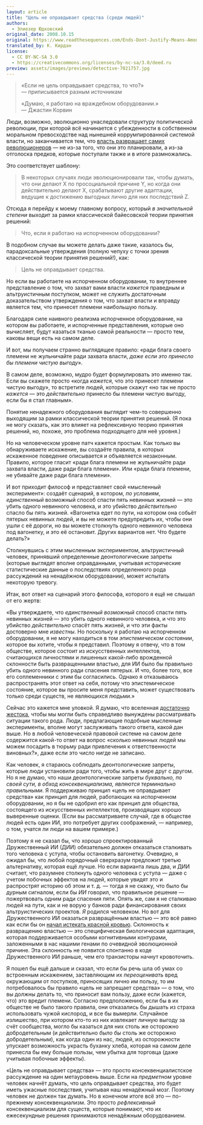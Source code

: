 ```yaml
---
layout: article
title: "Цель не оправдывает средства (среди людей)"
authors:
  - Элиезер Юдковский
original_date: 2008.10.15
original: https://www.readthesequences.com/Ends-Dont-Justify-Means-Among-Humans
translated_by: К. Кирдан
license:
  - CC BY-NC-SA 3.0
  - https://creativecommons.org/licenses/by-nc-sa/3.0/deed.ru
preview: assets/images/previews/detective-7021757.jpg
---
```

> «Если не цель оправдывает средства, то что?»<br>
> — приписывается разным источникам
>
> «Думаю, я работаю на враждебном оборудовании.»<br>
> — Джастин Корвин

Люди, возможно, эволюционно унаследовали структуру политической революции, при которой всё начинается с убежденности в собственном моральном превосходстве над нынешней коррумпированной системой власти, но заканчивается тем, что [власть развращает самих революционеров](https://www.lesswrong.com/posts/v8rghtzWCziYuMdJ5/why-does-power-corrupt) — не из-за того, что они это планировали, а из-за отголоска предков, которые поступали также и в итоге размножались.

Это соответствует шаблону:

> В некоторых случаях люди эволюционировали так, чтобы думать, что они делают X по просоциальной причине Y, но когда они действительно делают X, срабатывают другие адаптации, ведущие к достижению выгодных лично для них последствий Z.

Отсюда я перейду к моему главному вопросу, который _в значительной степени_ выходит за рамки классической байесовской теории принятия решений:

> Что, если я работаю на испорченном оборудовании?

В подобном случае вы можете делать даже такие, казалось бы, парадоксальные утверждения (полную чепуху с точки зрения классической теории принятия решений!), как:

> Цель не оправдывает средства.

Но если вы работаете на испорченном оборудовании, то внутреннее представление о том, что захват вами власти _кажется_ праведным и альтруистичным поступком, может не служить достаточным доказательством утверждения о том, что захват власти и вправду является тем, что принесет племени наибольшую пользу.

Благодаря силе наивного реализма испорченное оборудование, на котором вы работаете, и испорченные представления, которые оно вычисляет, будут казаться тканью самой реальности — просто тем, каковы вещи есть на самом деле.

И вот, мы получаем странно выглядящее правило: «ради блага своего племени не жульничайте ради захвата власти, _даже если это принесло бы племени чистую выгоду_».

В самом деле, возможно, мудро будет формулировать это именно так. Если вы скажете просто «когда _кажется_, что это принесет племени чистую выгоду», то встретите людей, которые скажут «но так не просто _кажется_ — это _действительно_ принесло бы племени чистую выгоду, если бы я стал главным».

Понятие ненадежного оборудования выглядит чем-то совершенно выходящим за рамки классической теории принятия решений. (Я пока не могу сказать, как это влияет на рефлексивную теорию принятия решений, но, похоже, это проблема подходящего для неё уровня.)

Но на человеческом уровне патч кажется простым. Как только вы обнаруживаете искажение, вы создаёте правила, в которых искаженное поведение описывается и объявляется незаконным. Правило, которое гласит «ради блага племени не жульничайте ради захвата власти, даже ради блага племени». Или «ради блага племени, не убивайте даже ради блага племени».

И вот приходит философ и представляет свой «мысленный эксперимент»: создаёт сценарий, в котором, _по условиям_, _единственный_ возможный способ спасти пять невинных жизней — это убить одного невинного человека, и это убийство _действительно_ спасло бы пять жизней. «Вагонетка едет по пути, на котором она собьёт пятерых невинных людей, и вы не можете предупредить их, чтобы они ушли с её дороги, но вы можете столкнуть одного невинного человека под вагонетку, и это её остановит. Других вариантов нет. Что будете делать?»

Столкнувшись с этим мысленным экспериментом, альтруистичный человек, принявший определенные деонтологические запреты (которые выглядят вполне оправданными, учитывая исторические статистические данные о последствиях определенного рода рассуждений на ненадёжном оборудовании), может испытать некоторую тревогу.

Итак, вот ответ на сценарий этого философа, которого я ещё не слышал от его жертв:

«Вы утверждаете, что _единственный возможный_ способ спасти пять невинных жизней — это убить одного невинного человека, и что это убийство _действительно_ спасёт пять жизней, и что эти факты достоверно мне _известны_. Но поскольку я работаю на испорченном оборудовании, я не могу находиться в том _эпистемическом состоянии_, которое вы хотите, чтобы я представил. Поэтому я отвечу, что в том обществе, которое состоит из искусственных интеллектов, считающихся личностями и лишенных какой-либо врожденной склонности быть развращенными властью, для ИИ было бы правильно убить одного невинного ради спасения пятерых. И что, более того, все его соплеменники с этим бы согласились. Однако я отказываюсь распространять этот ответ на себя, потому что эпистемическое состояние, которое вы просите меня представить, может существовать только среди существ, не являющихся людьми.»

Сейчас это кажется мне уловкой. Я думаю, что вселенная [достаточно жестока](https://www.lesswrong.com/lw/uk/beyond_the_reach_of_god/), чтобы мы могли быть справедливо вынуждены рассматривать ситуации такого рода. Люди, предлагающие подобные мысленные эксперименты, вполне могут заслуживать такого ответа, какой дан выше. Но в любой человеческой правовой системе на самом деле содержится какой-то ответ на вопрос «сколько невинных людей мы можем посадить в тюрьму ради привлечения к ответственности виновных?», даже если это число нигде не записано.

Как человек, я стараюсь соблюдать деонтологические запреты, которые люди установили ради того, чтобы жить в мире друг с другом. Но я не думаю, что наши деонтологические запреты _буквально, по своей сути, в обход консеквенциализма, являются терминально правильными_. Я поддерживаю принцип «цель не оправдывает средства» как принцип для людей, работающих на испорченном оборудовании, но я бы не одобрил его как принцип для общества, состоящего из искусственных интеллектов, производящих хорошо выверенные оценки. (Если вы рассматриваете случай, где в обществе людей есть один ИИ, это потребует других соображений, — например, о том, учатся ли люди на вашем примере.)

Поэтому я не сказал бы, что хорошо спроектированный Дружественный ИИ (ДИИ) обязательно должен отказаться сталкивать того человека с уступа, чтобы остановить вагонетку. Очевидно, я ожидал бы, что любой порядочный сверхразум предложит третью альтернативу, которая ещё лучше. Но если варианта лишь два, и ДИИ считает, что разумнее столкнуть одного человека с уступа — даже с учетом побочных эффектов на людей, которые увидят это и распрострят историю об этом и т. д. — тогда я не скажу, что было бы дурным сигналом, если бы _ИИ_ говорил, что правильное решение — пожертвовать одним ради спасения пяти. Опять же, сам я не сталкиваю людей на пути, как и не ворую у банков ради финансирования своих альтруистических проектов. _Я_ родился человеком. Но вот для Дружественного ИИ оказаться развращённым властью — это всё равно как если бы он [начал истекать красной кровью](https://lesswrong.ru/w/%D0%9B%D1%8E%D0%B4%D0%B8_%D0%B2_%D1%81%D0%BC%D0%B5%D1%88%D0%BD%D1%8B%D1%85_%D0%BD%D0%B0%D1%80%D1%8F%D0%B4%D0%B0%D1%85). Склонность к развращению властью — это специфическая биологическая адаптация, которая поддерживается особыми когнитивными контурами, заложенными в нас нашими генами по очевидной эволюционной причине. Эта склонность не появится спонтанно в коде Дружественного ИИ раньше, чем его транзисторы начнут кровоточить.

Я пошел бы ещё дальше и сказал, что если бы речь шла об умах со встроенным искажением, заставляющим их _переоценивать_ вред окружающим от поступков, приносящих лично им пользу, то им потребовалось бы правило «цель не запрещает средства» — о том, что вы должны делать то, что приносит вам пользу, даже если (кажется, что) это вредит племени. Согласно предположению, если бы в их обществе не было такого правила, они отказались бы дышать из страха использовать чужой кислород, и все бы вымерли. Случайное излишество, при котором кто-то из них извлекает личную выгоду за счёт сообщества, могло бы казаться для них столь же осторожно добродетельным (и действительно _было бы_ столь же осторожно добродетельным), как когда один из нас, людей, из осторожности упускает возможность украсть буханку хлеба, которая на самом деле принесла бы ему больше пользы, чем убытка для торговца (даже учитывая побочные эффекты).

«Цель не оправдывает средства» — это просто консеквенциалистское рассуждение на один метауровень выше. Если на _предметном_ уровне человек начнёт думать, что цель оправдывает средства, это будет иметь ужасные последствия, учитывая наш ненадёжный мозг. Поэтому человек не должен так думать. Но в конечном итоге всё это — по-прежнему консеквенциализм. Это просто _рефлексивный_ консеквенциализм для существ, которые понимают, что их ежесекундные решения принимаются ненадёжным оборудованием.
